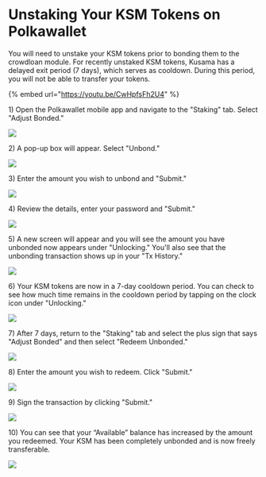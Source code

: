 # Unstaking Your KSM Tokens on Polkawallet

You will need to unstake your KSM tokens prior to bonding them to the crowdloan module. For recently unstaked KSM tokens, Kusama has a delayed exit period \(7 days\), which serves as cooldown. During this period, you will not be able to transfer your tokens.  


{% embed url="https://youtu.be/CwHpfsFh2U4" %}



1\) Open the Polkawallet mobile app and navigate to the "Staking" tab. Select "Adjust Bonded." 

![](../../../../../.gitbook/assets/image%20%2815%29.png)



2\) A pop-up box will appear. Select "Unbond." 

![](../../../../../.gitbook/assets/image%20%286%29.png)



3\) Enter the amount you wish to unbond and "Submit."

![](../../../../../.gitbook/assets/image%20%2816%29.png)



4\) Review the details, enter your password and "Submit."

![](../../../../../.gitbook/assets/image%20%2818%29.png)



5\) A new screen will appear and you will see the amount you have unbonded now appears under "Unlocking." You'll also see that the unbonding transaction shows up in your "Tx History." 

![](../../../../../.gitbook/assets/image%20%2814%29.png)



6\) Your KSM tokens are now in a 7-day cooldown period. You can check to see how much time remains in the cooldown period by tapping on the clock icon under "Unlocking." 

![](../../../../../.gitbook/assets/image%20%2813%29%20%281%29.png)



7\) After 7 days, return to the "Staking" tab and select the plus sign that says "Adjust Bonded" and then select "Redeem Unbonded."

![](../../../../../.gitbook/assets/image%20%2821%29.png)



8\) Enter the amount you wish to redeem. Click "Submit." 

![](../../../../../.gitbook/assets/image%20%2820%29.png)



9\) Sign the transaction by clicking "Submit."

![](../../../../../.gitbook/assets/image%20%2810%29.png)



10\) You can see that your “Available” balance has increased by the amount you redeemed. Your KSM has been completely unbonded and is now freely transferable.

![](../../../../../.gitbook/assets/image%20%2819%29.png)

